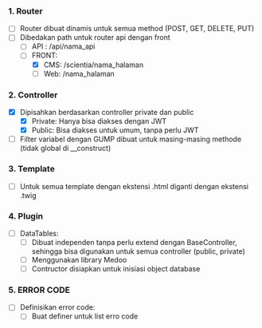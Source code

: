 ### 1. Router
  - [ ] Router dibuat dinamis untuk semua method (POST, GET, DELETE, PUT)
  - [ ] Dibedakan path untuk router api dengan front
    - [ ] API : /api/nama_api
    - [ ] FRONT:
      - [x] CMS: /scientia/nama_halaman
      - [ ] Web: /nama_halaman

### 2. Controller
  - [x] Dipisahkan berdasarkan controller private dan public
    - [x] Private: Hanya bisa diakses dengan JWT
    - [x] Public: Bisa diakses untuk umum, tanpa perlu JWT
  - [ ] Filter variabel dengan GUMP dibuat untuk masing-masing methode (tidak global di __construct)

### 3. Template
  - [ ] Untuk semua template dengan ekstensi .html diganti dengan ekstensi .twig

### 4. Plugin
  - [ ] DataTables:
    - [ ] Dibuat independen tanpa perlu extend dengan BaseController, sehingga bisa digunakan untuk semua controller (public, private)
    - [ ] Menggunakan library Medoo
    - [ ] Contructor disiapkan untuk inisiasi object database

### 5. ERROR CODE
  - [ ] Definisikan error code:
    - [ ] Buat definer untuk list erro code
